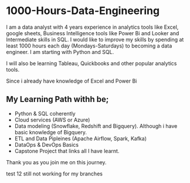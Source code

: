# 1000-Hours-Data-Engineering
I am a data analyst with 4 years experience in analytics tools like Excel, google sheets, Business Intelligence tools like Power Bi and Looker and Intermediate skills in SQL.
I would like to improve my skills by spending at least 1000 hours each day (Mondays-Saturdays) to becoming a data engineer. I am starting with Python and SQL.

I will also be learning Tableau, Quickbooks and other popular analytics tools.

Since i already have knowledge of Excel and Power Bi

## My Learning Path withh be;
- Python & SQL coherently
- Cloud services (AWS or Azure)
- Data modeling (Snowflake, Redshift and Bigquery). Although i have basic knowledge of Bigquery.
- ETL and Data Pipleines (Apache Airflow, Spark, Kafka)
- DataOps & DevOps Basics
- Capstone Project that links all I have learnt.

Thank you as you join me on this journey.

test 12
still not working for my branches